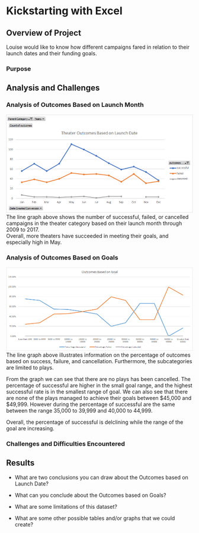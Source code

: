# Kickstarting with Excel

## Overview of Project
Louise would like to know how different campaigns fared in relation to their launch dates and their funding goals.

### Purpose

## Analysis and Challenges

### Analysis of Outcomes Based on Launch Month
![](Resources/Theater_Outcomes_vs_Launch.png)\
The line graph above shows the number of successful, failed, or cancelled campaigns in the theater category based on their launch month through 2009 to 2017.\
Overall, more theaters have succeeded in meeting their goals, and especially high in May.

### Analysis of Outcomes Based on Goals
![](Resources/Outcomes_vs_Goals.png)\
The line graph above illustrates information on the percentage of outcomes based on success, failure, and cancellation. Furthermore, the subcategories are limited to plays.

From the graph we can see that there are no plays has been cancelled. The percentage of successful are higher in the small goal range, and the highest successful rate is in the smallest range of goal. We can also see that there are none of the plays managed to achieve their goals between $45,000 and $49,999. However during the percentage of successful are the same between the range 35,000 to 39,999 and 40,000 to 44,999.

Overall, the percentage of successful is delclining while the range of the goal are increasing.

### Challenges and Difficulties Encountered

## Results

- What are two conclusions you can draw about the Outcomes based on Launch Date?

- What can you conclude about the Outcomes based on Goals?

- What are some limitations of this dataset?

- What are some other possible tables and/or graphs that we could create?
